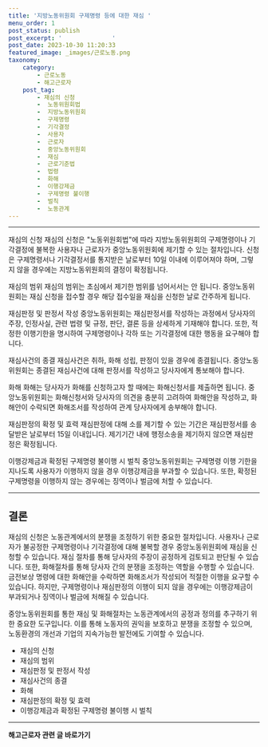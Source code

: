 ```yaml
---
title: '지방노동위원회 구제명령 등에 대한 재심 '
menu_order: 1
post_status: publish
post_excerpt: '              '
post_date: 2023-10-30 11:20:33
featured_image: _images/근로노동.png
taxonomy:
    category:
        - 근로노동
        - 해고근로자
    post_tag:
        - 재심의 신청
        -  노동위원회법
        -  지방노동위원회
        -  구제명령
        -  기각결정
        -  사용자
        -  근로자
        -  중앙노동위원회
        -  재심
        -  근로기준법
        -  법령
        -  화해
        -  이행강제금
        -  구제명령 불이행
        -  벌칙
        -  노동관계
---
```



--------------
재심의 신청
재심의 신청은 "노동위원회법"에 따라 지방노동위원회의 구제명령이나 기각결정에 불복한 사용자나 근로자가 중앙노동위원회에 제기할 수 있는 절차입니다. 신청은 구제명령서나 기각결정서를 통지받은 날로부터 10일 이내에 이루어져야 하며, 그렇지 않을 경우에는 지방노동위원회의 결정이 확정됩니다.

재심의 범위
재심의 범위는 초심에서 제기한 범위를 넘어서서는 안 됩니다. 중앙노동위원회는 재심 신청을 접수할 경우 해당 접수일을 재심을 신청한 날로 간주하게 됩니다.

재심판정 및 판정서 작성
중앙노동위원회는 재심판정서를 작성하는 과정에서 당사자의 주장, 인정사실, 관련 법령 및 규정, 판단, 결론 등을 상세하게 기재해야 합니다. 또한, 적정한 이행기한을 명시하여 구제명령이나 각하 또는 기각결정에 대한 행동을 요구해야 합니다.

재심사건의 종결
재심사건은 취하, 화해 성립, 판정이 있을 경우에 종결됩니다. 중앙노동위원회는 종결된 재심사건에 대해 판정서를 작성하고 당사자에게 통보해야 합니다.

화해
화해는 당사자가 화해를 신청하고자 할 때에는 화해신청서를 제출하면 됩니다. 중앙노동위원회는 화해신청서와 당사자의 의견을 충분히 고려하여 화해안을 작성하고, 화해안이 수락되면 화해조서를 작성하여 관계 당사자에게 송부해야 합니다.

재심판정의 확정 및 효력
재심판정에 대해 소를 제기할 수 있는 기간은 재심판정서를 송달받은 날로부터 15일 이내입니다. 제기기간 내에 행정소송을 제기하지 않으면 재심판정은 확정됩니다.

이행강제금과 확정된 구제명령 불이행 시 벌칙
중앙노동위원회는 구제명령 이행 기한을 지나도록 사용자가 이행하지 않을 경우 이행강제금을 부과할 수 있습니다. 또한, 확정된 구제명령을 이행하지 않는 경우에는 징역이나 벌금에 처할 수 있습니다.

--------------
## 결론

재심의 신청은 노동관계에서의 분쟁을 조정하기 위한 중요한 절차입니다. 사용자나 근로자가 불공정한 구제명령이나 기각결정에 대해 불복할 경우 중앙노동위원회에 재심을 신청할 수 있습니다. 재심 절차를 통해 당사자의 주장이 공정하게 검토되고 판단될 수 있습니다. 또한, 화해절차를 통해 당사자 간의 분쟁을 조정하는 역할을 수행할 수 있습니다. 금전보상 명령에 대한 화해안을 수락하면 화해조서가 작성되어 적절한 이행을 요구할 수 있습니다. 하지만, 구제명령이나 재심판정의 이행이 되지 않을 경우에는 이행강제금이 부과되거나 징역이나 벌금에 처해질 수 있습니다.

중앙노동위원회를 통한 재심 및 화해절차는 노동관계에서의 공정과 정의를 추구하기 위한 중요한 도구입니다. 이를 통해 노동자의 권익을 보호하고 분쟁을 조정할 수 있으며, 노동환경의 개선과 기업의 지속가능한 발전에도 기여할 수 있습니다.

- 재심의 신청
- 재심의 범위
- 재심판정 및 판정서 작성
- 재심사건의 종결
- 화해
- 재심판정의 확정 및 효력
- 이행강제금과 확정된 구제명령 불이행 시 벌칙


<!-- wp:separator -->
<hr class="wp-block-separator has-alpha-channel-opacity"/>
<!-- /wp:separator -->

<!-- wp:group {"backgroundColor":"base","layout":{"type":"constrained"}} -->
<div class="wp-block-group has-base-background-color has-background"><!-- wp:paragraph {"align":"center","fontSize":"medium"} -->
<p class="has-text-align-center has-large-font-size"><strong>해고근로자 관련 글 바로가기</strong></p>
<!-- /wp:paragraph -->


<!-- wp:latest-posts
{"categories":[{"id":12660,"count":19,"description":"","link":"https://uknowlaw.com/category/%ed%95%b4%ea%b3%a0%ea%b7%bc%eb%a1%9c%ec%9e%90/","name":"해고근로자","slug":"해고근로자","taxonomy":"category","parent":0,"meta":[],"_links":{"self":[{"href":"https://uknowlaw.com/wp-json/wp/v2/categories/12660"}],"collection":[{"href":"https://uknowlaw.com/wp-json/wp/v2/categories"}],"about":[{"href":"https://uknowlaw.com/wp-json/wp/v2/taxonomies/category"}],"wp:post_type":[{"href":"https://uknowlaw.com/wp-json/wp/v2/posts?categories=12660"}],"curies":[{"name":"wp","href":"https://api.w.org/{rel}","templated":true}]}}],"postsToShow":100,"excerptLength":28,"postLayout":"grid","columns":2,"featuredImageAlign":"left","featuredImageSizeSlug":"large","fontSize":"small"} /--></div>
<!-- /wp:group -->